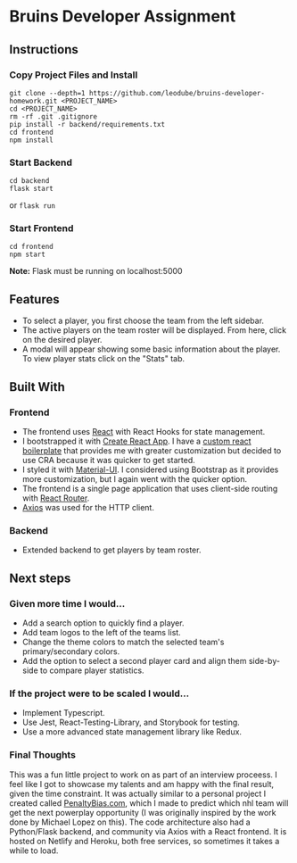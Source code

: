 # Bruins Developer Assignment

## Instructions

### Copy Project Files and Install

```
git clone --depth=1 https://github.com/leodube/bruins-developer-homework.git <PROJECT_NAME>
cd <PROJECT_NAME>
rm -rf .git .gitignore
pip install -r backend/requirements.txt
cd frontend
npm install
```

### Start Backend
```
cd backend
flask start
```
or ```flask run```

### Start Frontend
```
cd frontend
npm start
```

**Note:** Flask must be running on localhost:5000

## Features
- To select a player, you first choose the team from the left sidebar.
- The active players on the team roster will be displayed. From here, click on the desired player.
- A modal will appear showing some basic information about the player. To view player stats click on the "Stats" tab.

## Built With

### Frontend

- The frontend uses [React](https://reactjs.org/) with React Hooks for state management.
- I bootstrapped it with [Create React App](https://github.com/facebook/create-react-app). I have a [custom react boilerplate](https://github.com/leodube/react-ss) that provides me with greater customization but decided to use CRA because it was quicker to get started.
- I styled it with [Material-UI](https://mui.com/). I considered using Bootstrap as it provides more customization, but I again went with the quicker option.
- The frontend is a single page application that uses client-side routing with [React Router](https://reactrouter.com/).
- [Axios](https://www.npmjs.com/package/axios) was used for the HTTP client.

### Backend
- Extended backend to get players by team roster.


## Next steps

### Given more time I would...

- Add a search option to quickly find a player.
- Add team logos to the left of the teams list.
- Change the theme colors to match the selected team's primary/secondary colors.
- Add the option to select a second player card and align them side-by-side to compare player statistics.

### If the project were to be scaled I would...

- Implement Typescript.
- Use Jest, React-Testing-Library, and Storybook for testing.
- Use a more advanced state management library like Redux.

### Final Thoughts
This was a fun little project to work on as part of an interview proceess. I feel like I got to showcase my talents and am happy with the final result, given the time constraint. It was actually similar to a personal project I created called [PenaltyBias.com](https://www.penaltybias.com/), which I made to predict which nhl team will get the next powerplay opportunity (I was originally inspired by the work done by Michael Lopez on this). The code architecture also had a Python/Flask backend, and community via Axios with a React frontend. It is hosted on Netlify and Heroku, both free services, so sometimes it takes a while to load.
